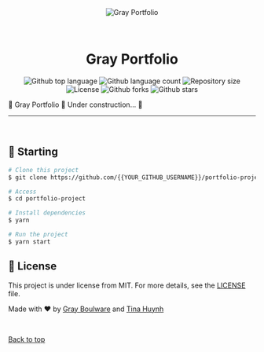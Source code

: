 <div align="center" id="top"> 
  <img src="./.github/app.gif" alt="Gray Portfolio" />

  &#xa0;
</div>

<h1 align="center">Gray Portfolio</h1>

<p align="center">
  <img alt="Github top language" src="https://img.shields.io/github/languages/top/MGBoulware88/portfolio-project?color=56BEB8">

  <img alt="Github language count" src="https://img.shields.io/github/languages/count/MGBoulware88/portfolio-project?color=56BEB8">

  <img alt="Repository size" src="https://img.shields.io/github/repo-size/MGBoulware88/portfolio-project?color=56BEB8">

  <img alt="License" src="https://img.shields.io/github/license/MGBoulware88/portfolio-project?color=56BEB8">

  <!-- <img alt="Github issues" src="https://img.shields.io/github/issues/{{YOUR_GITHUB_USERNAME}}/portfolio-project?color=56BEB8" /> -->

  <img alt="Github forks" src="https://img.shields.io/github/forks/MGBoulware88/portfolio-project?color=56BEB8" />

  <img alt="Github stars" src="https://img.shields.io/github/stars/MGBoulware88/portfolio-project?color=56BEB8" />
</p>

<!-- Status -->
🚧  Gray Portfolio 🚀 Under construction...  🚧


<hr>

<br>

## :checkered_flag: Starting ##

```bash
# Clone this project
$ git clone https://github.com/{{YOUR_GITHUB_USERNAME}}/portfolio-project

# Access
$ cd portfolio-project

# Install dependencies
$ yarn

# Run the project
$ yarn start

```

## :memo: License ##

This project is under license from MIT. For more details, see the [LICENSE](LICENSE.md) file.


Made with :heart: by <a href="https://github.com/MGBoulware88" target="_blank">Gray Boulware</a> and <a href="https://github.com/tmchuynh" target="_blank">Tina Huynh</a>

&#xa0;

<a href="#top">Back to top</a>
